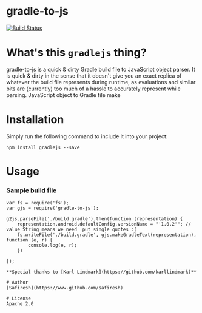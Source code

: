 # gradle-to-js

[![Build Status](https://travis-ci.org/ninetwozero/gradle-to-js.svg?branch=master)](https://travis-ci.org/ninetwozero/gradle-to-js)

# What's this `gradlejs` thing?
gradle-to-js is a quick & dirty Gradle build file to JavaScript object parser. It is quick & dirty in the sense that it doesn't give you an exact replica of whatever the build file represents during runtime, as evaluations and similar bits are (currently) too much of a hassle to accurately represent while parsing.
JavaScript object to Gradle file make
# Installation
Simply run the following command to include it into your project:
```
npm install gradlejs --save
```
# Usage

### Sample build  file
```
var fs = require('fs');
var gjs = require('gradle-to-js');

g2js.parseFile('./build.gradle').then(function (representation) {
    representation.android.defaultConfig.versionName = "'1.0.2'"; // value String means we need  put single quotes :(
    fs.writeFile('./build.gradle', gjs.makeGradleText(representation), function (e, r) {
        console.log(e, r);
    })

});

**Special thanks to [Karl Lindmark](https://github.com/karllindmark)**

# Author
[Safiresh](https://www.github.com/safiresh)

# License
Apache 2.0
